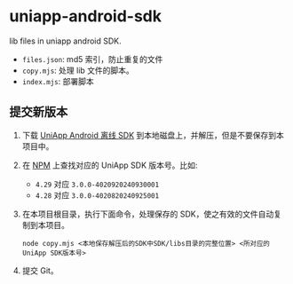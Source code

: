 # uniapp-android-sdk

lib files in uniapp android SDK.

- `files.json`: md5 索引，防止重复的文件
- `copy.mjs`: 处理 lib 文件的脚本。
- `index.mjs`: 部署脚本

## 提交新版本

1. 下载 [UniApp Android 离线 SDK](https://nativesupport.dcloud.net.cn/AppDocs/download/android.html) 到本地磁盘上，并解压，但是不要保存到本项目中。
1. 在 [NPM](https://www.npmjs.com/package/@dcloudio/uni-app-plus?activeTab=versions) 上查找对应的 UniApp SDK 版本号。比如:

   - `4.29` 对应 `3.0.0-4020920240930001`
   - `4.28` 对应 `3.0.0-4020820240925001`

1. 在本项目根目录，执行下面命令，处理保存的 SDK，使之有效的文件自动复制到本项目。

   ```shell
   node copy.mjs <本地保存解压后的SDK中SDK/libs目录的完整位置> <所对应的UniApp SDK版本号>
   ```

1. 提交 Git。
